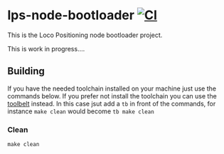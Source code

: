 # lps-node-bootloader [![CI](https://github.com/bitcraze/lps-node-bootloader/workflows/CI/badge.svg)](https://github.com/bitcraze/lps-node-bootloader/actions?query=workflow%3ACI)
This is the Loco Positioning node bootloader project.

This is work in progress....
 

## Building

If you have the needed toolchain installed on your machine just use the commands
below. If you prefer not install the toolchain you can use the 
[toolbelt](https://github.com/bitcraze/toolbelt) instead. 
In this case jsut add a ```tb``` in front of the commands, for instance 
```make clean``` would become ```tb make clean```

### Clean 

```make clean```
